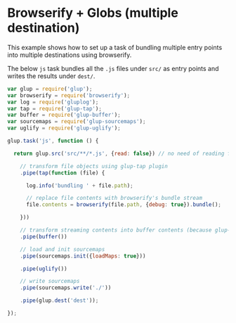 # Browserify + Globs (multiple destination)

This example shows how to set up a task of bundling multiple entry points into multiple destinations using browserify.

The below `js` task bundles all the `.js` files under `src/` as entry points and writes the results under `dest/`.


```js
var glup = require('glup');
var browserify = require('browserify');
var log = require('gluplog');
var tap = require('glup-tap');
var buffer = require('glup-buffer');
var sourcemaps = require('glup-sourcemaps');
var uglify = require('glup-uglify');

glup.task('js', function () {

  return glup.src('src/**/*.js', {read: false}) // no need of reading file because browserify does.

    // transform file objects using glup-tap plugin
    .pipe(tap(function (file) {

      log.info('bundling ' + file.path);

      // replace file contents with browserify's bundle stream
      file.contents = browserify(file.path, {debug: true}).bundle();

    }))

    // transform streaming contents into buffer contents (because glup-sourcemaps does not support streaming contents)
    .pipe(buffer())

    // load and init sourcemaps
    .pipe(sourcemaps.init({loadMaps: true}))

    .pipe(uglify())

    // write sourcemaps
    .pipe(sourcemaps.write('./'))

    .pipe(glup.dest('dest'));

});
```
